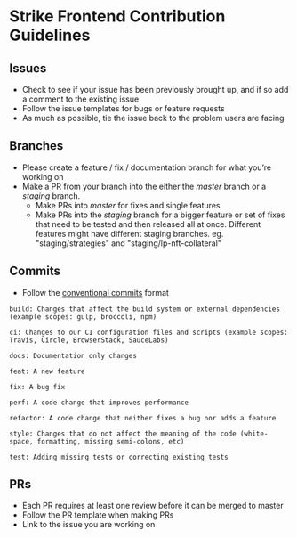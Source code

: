 # Strike Frontend Contribution Guidelines

## Issues

- Check to see if your issue has been previously brought up, and if so add a comment to the existing issue
- Follow the issue templates for bugs or feature requests
- As much as possible, tie the issue back to the problem users are facing

## Branches

- Please create a feature / fix / documentation branch for what you’re working on
- Make a PR from your branch into the either the _master_ branch or a _staging_ branch.
  - Make PRs into _master_ for fixes and single features
  - Make PRs into the _staging_ branch for a bigger feature or set of fixes that need to be tested and then released all at once. Different features might have different staging branches. eg. "staging/strategies" and "staging/lp-nft-collateral"

## Commits

- Follow the [conventional commits](https://www.conventionalcommits.org/en/v1.0.0/) format

```
build: Changes that affect the build system or external dependencies (example scopes: gulp, broccoli, npm)

ci: Changes to our CI configuration files and scripts (example scopes: Travis, Circle, BrowserStack, SauceLabs)

docs: Documentation only changes

feat: A new feature

fix: A bug fix

perf: A code change that improves performance

refactor: A code change that neither fixes a bug nor adds a feature

style: Changes that do not affect the meaning of the code (white-space, formatting, missing semi-colons, etc)

test: Adding missing tests or correcting existing tests
```

## PRs

- Each PR requires at least one review before it can be merged to master
- Follow the PR template when making PRs
- Link to the issue you are working on
